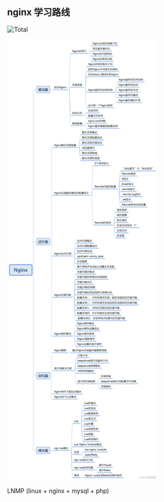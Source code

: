 ## nginx 学习路线 
![Total](../asset/ngnix_learn_total.png)


![route](../asset/nginx_learn_route.png)  


LNMP (linux + nginx + mysql + php)